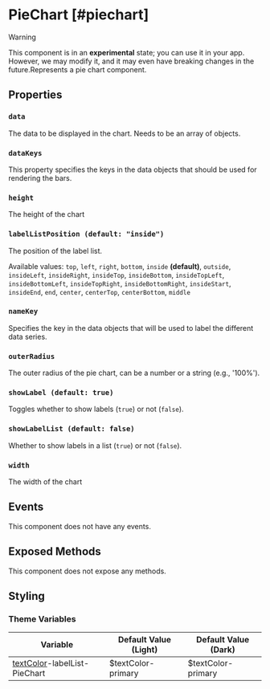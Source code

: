 # PieChart [#piechart]

>[!WARNING]
> This component is in an **experimental** state; you can use it in your app. However, we may modify it, and it may even have breaking changes in the future.Represents a pie chart component.

## Properties

### `data`

The data to be displayed in the chart. Needs to be an array of objects.

### `dataKeys`

This property specifies the keys in the data objects that should be used for rendering the bars.

### `height`

The height of the chart

### `labelListPosition (default: "inside")`

The position of the label list.

Available values: `top`, `left`, `right`, `bottom`, `inside` **(default)**, `outside`, `insideLeft`, `insideRight`, `insideTop`, `insideBottom`, `insideTopLeft`, `insideBottomLeft`, `insideTopRight`, `insideBottomRight`, `insideStart`, `insideEnd`, `end`, `center`, `centerTop`, `centerBottom`, `middle`

### `nameKey`

Specifies the key in the data objects that will be used to label the different data series.

### `outerRadius`

The outer radius of the pie chart, can be a number or a string (e.g., '100%').

### `showLabel (default: true)`

Toggles whether to show labels (`true`) or not (`false`).

### `showLabelList (default: false)`

Whether to show labels in a list (`true`) or not (`false`).

### `width`

The width of the chart

## Events

This component does not have any events.

## Exposed Methods

This component does not expose any methods.

## Styling

### Theme Variables

| Variable | Default Value (Light) | Default Value (Dark) |
| --- | --- | --- |
| [textColor](../styles-and-themes/common-units/#color)-labelList-PieChart | $textColor-primary | $textColor-primary |
